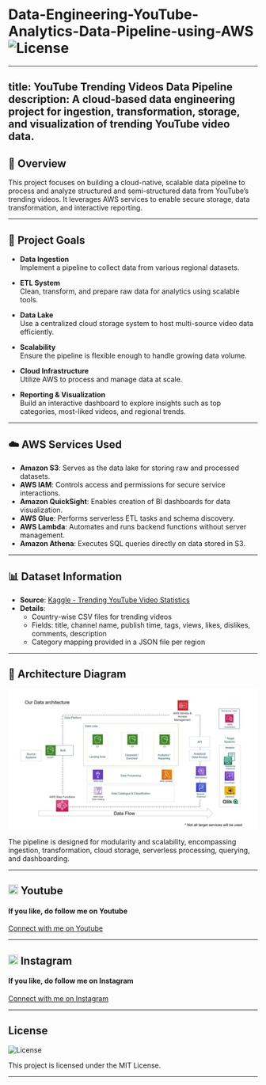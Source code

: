 # Data-Engineering-YouTube-Analytics-Data-Pipeline-using-AWS   ![License](https://img.shields.io/badge/License-MIT-blue.svg)


---
title: YouTube Trending Videos Data Pipeline
description: A cloud-based data engineering project for ingestion, transformation, storage, and visualization of trending YouTube video data.
---

## 📌 Overview

This project focuses on building a cloud-native, scalable data pipeline to process and analyze structured and semi-structured data from YouTube’s trending videos. It leverages AWS services to enable secure storage, data transformation, and interactive reporting.

---

## 🎯 Project Goals

- **Data Ingestion**  
  Implement a pipeline to collect data from various regional datasets.

- **ETL System**  
  Clean, transform, and prepare raw data for analytics using scalable tools.

- **Data Lake**  
  Use a centralized cloud storage system to host multi-source video data efficiently.

- **Scalability**  
  Ensure the pipeline is flexible enough to handle growing data volume.

- **Cloud Infrastructure**  
  Utilize AWS to process and manage data at scale.

- **Reporting & Visualization**  
  Build an interactive dashboard to explore insights such as top categories, most-liked videos, and regional trends.

---

## ☁️ AWS Services Used

- **Amazon S3**: Serves as the data lake for storing raw and processed datasets.
- **AWS IAM**: Controls access and permissions for secure service interactions.
- **Amazon QuickSight**: Enables creation of BI dashboards for data visualization.
- **AWS Glue**: Performs serverless ETL tasks and schema discovery.
- **AWS Lambda**: Automates and runs backend functions without server management.
- **Amazon Athena**: Executes SQL queries directly on data stored in S3.

---

## 📊 Dataset Information

- **Source**: [Kaggle - Trending YouTube Video Statistics](https://www.kaggle.com/datasets/datasnaek/youtube-new)  
- **Details**:  
  - Country-wise CSV files for trending videos  
  - Fields: title, channel name, publish time, tags, views, likes, dislikes, comments, description  
  - Category mapping provided in a JSON file per region  

---

## 🧱 Architecture Diagram

![Architecture Diagram](Architecture.jpeg)

The pipeline is designed for modularity and scalability, encompassing ingestion, transformation, cloud storage, serverless processing, querying, and dashboarding.

---

## <img src="https://upload.wikimedia.org/wikipedia/commons/0/09/YouTube_full-color_icon_%282017%29.svg" width="20" height="20"> Youtube
<h4>If you like, do follow me on Youtube</h4>
<a href="https://www.youtube.com/@Code-With-Vishal">Connect with me on  Youtube</a>

---

## <img src="https://upload.wikimedia.org/wikipedia/commons/e/e7/Instagram_logo_2016.svg" width="20" height="20"> Instagram
<h4>If you like, do follow me on Instagram</h4>
<a href="https://www.instagram.com/vishaal_87">Connect with me on Instagram</a>

---

## License
![License](https://img.shields.io/badge/License-MIT-blue.svg)

This project is licensed under the MIT License.

---